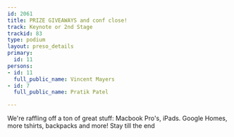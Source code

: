 ```yaml
---
id: 2061
title: PRIZE GIVEAWAYS and conf close!
track: Keynote or 2nd Stage
trackid: 83
type: podium
layout: preso_details
primary:
  id: 11
persons:
- id: 11
  full_public_name: Vincent Mayers
- id: 7
  full_public_name: Pratik Patel

---
```

We're raffling off a ton of great stuff: Macbook Pro's, iPads. Google Homes, more tshirts, backpacks and more! Stay till the end